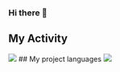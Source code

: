 ### Hi there 👋
## My Activity
<img src="https://github-readme-stats.vercel.app/api?username=gharechahiraziyeh&show_icons=true&theme=onedark" />
## My project languages
<img src="https://github-readme-stats.vercel.app/api/top-langs/?username=gharechahiraziyeh&hide_progress=true" />

